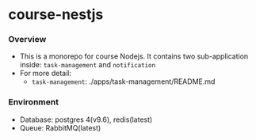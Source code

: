 # course-nestjs

### Overview

- This is a monorepo for course Nodejs. It contains two sub-application inside: `task-management` and `notification`
- For more detail:
  - `task-management`: ./apps/task-management/README.md

### Environment

- Database: postgres 4(v9.6), redis(latest)
- Queue: RabbitMQ(latest)
